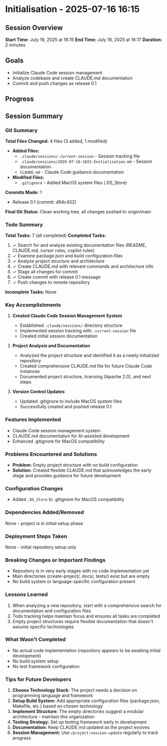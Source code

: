 # Initialisation - 2025-07-16 16:15

## Session Overview
**Start Time:** July 16, 2025 at 16:15
**End Time:** July 16, 2025 at 16:17
**Duration:** 2 minutes

## Goals
- Initialize Claude Code session management
- Analyze codebase and create CLAUDE.md documentation
- Commit and push changes as release 0.1

## Progress
<!-- Updates will be logged here -->

## Session Summary

### Git Summary
**Total Files Changed:** 4 files (3 added, 1 modified)
- **Added Files:**
  - `.claude/sessions/.current-session` - Session tracking file
  - `.claude/sessions/2025-07-16-1615-Initialisation.md` - Session documentation
  - `CLAUDE.md` - Claude Code guidance documentation
- **Modified Files:**
  - `.gitignore` - Added MacOS system files (.DS_Store)

**Commits Made:** 1
- Release 0.1 (commit: d94c402)

**Final Git Status:** Clean working tree, all changes pushed to origin/main

### Todo Summary
**Total Tasks:** 7 (all completed)
**Completed Tasks:**
1. ✓ Search for and analyze existing documentation files (README, CLAUDE.md, cursor rules, copilot rules)
2. ✓ Examine package.json and build configuration files
3. ✓ Analyze project structure and architecture
4. ✓ Create CLAUDE.md with relevant commands and architecture info
5. ✓ Stage all changes for commit
6. ✓ Create commit with release 0.1 message
7. ✓ Push changes to remote repository

**Incomplete Tasks:** None

### Key Accomplishments
1. **Created Claude Code Session Management System**
   - Established `.claude/sessions/` directory structure
   - Implemented session tracking with `.current-session` file
   - Created initial session documentation

2. **Project Analysis and Documentation**
   - Analyzed the project structure and identified it as a newly initialized repository
   - Created comprehensive CLAUDE.md file for future Claude Code instances
   - Documented project structure, licensing (Apache 2.0), and next steps

3. **Version Control Updates**
   - Updated .gitignore to include MacOS system files
   - Successfully created and pushed release 0.1

### Features Implemented
- Claude Code session management system
- CLAUDE.md documentation for AI-assisted development
- Enhanced .gitignore for MacOS compatibility

### Problems Encountered and Solutions
- **Problem:** Empty project structure with no build configuration
- **Solution:** Created flexible CLAUDE.md that acknowledges the early stage and provides guidance for future development

### Configuration Changes
- Added `.DS_Store` to .gitignore for MacOS compatibility

### Dependencies Added/Removed
None - project is in initial setup phase

### Deployment Steps Taken
None - initial repository setup only

### Breaking Changes or Important Findings
- Repository is in very early stages with no code implementation yet
- Main directories (create-project/, docs/, tests/) exist but are empty
- No build system or language-specific configuration present

### Lessons Learned
1. When analyzing a new repository, start with a comprehensive search for documentation and configuration files
2. Todo tracking helps maintain focus and ensures all tasks are completed
3. Empty project structures require flexible documentation that doesn't assume specific technologies

### What Wasn't Completed
- No actual code implementation (repository appears to be awaiting initial development)
- No build system setup
- No test framework configuration

### Tips for Future Developers
1. **Choose Technology Stack:** The project needs a decision on programming language and framework
2. **Setup Build System:** Add appropriate configuration files (package.json, Makefile, etc.) based on chosen technology
3. **Implement Structure:** The empty directories suggest a modular architecture - maintain this organization
4. **Testing Strategy:** Set up testing framework early in development
5. **Documentation:** Keep CLAUDE.md updated as the project evolves
6. **Session Management:** Use `/project:session-update` regularly to track progress